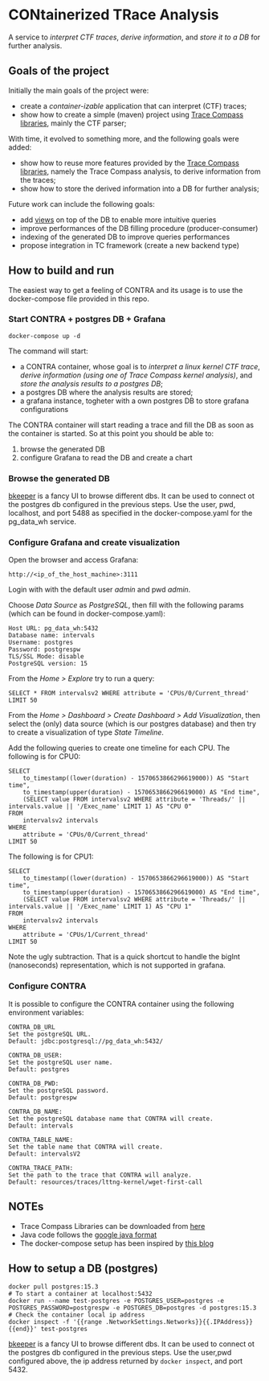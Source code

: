 # CONtainerized TRace Analysis

A service to *interpret CTF traces*, *derive information*, and
*store it to a DB* for further analysis.

## Goals of the project

Initially the main goals of the project were:

- create a *container-izable* application that can interpret (CTF) traces;
- show how to create a simple (maven) project using [Trace Compass libraries][tc-libs],
  mainly the CTF parser;

With time, it evolved to something more, and the following goals were added:

- show how to reuse more features provided by the [Trace Compass libraries][tc-libs],
  namely the Trace Compass analysis, to derive information from the traces;
- show how to store the derived information into a DB for further analysis;

Future work can include the following goals:

- add [views][sql-views] on top of the DB to enable more intuitive queries
- improve performances of the DB filling procedure (producer-consumer)
- indexing of the generated DB to improve queries performances
- propose integration in TC framework (create a new backend type)

## How to build and run

The easiest way to get a feeling of CONTRA and its usage is to use the
docker-compose file provided in this repo.

### Start CONTRA + postgres DB + Grafana

```
docker-compose up -d
```

The command will start:

- a CONTRA container, whose goal is to *interpret a linux kernel CTF trace*,
*derive information (using one of Trace Compass kernel analysis)*, and
*store the analysis results to a postgres DB*;
- a postgres DB where the analysis results are stored;
- a grafana instance, togheter with a own postgres DB to store grafana configurations

The CONTRA container will start reading a trace and fill the DB as soon
as the container is started. So at this point you should be able to:

1. browse the generated DB
2. configure Grafana to read the DB and create a chart

### Browse the generated DB

[bkeeper][bkeeper] is a fancy UI to browse different dbs.
It can be used to connect ot the postgres db configured in the previous
steps. Use the user, pwd, localhost, and port 5488 as specified in
the docker-compose.yaml for the pg\_data\_wh service.

### Configure Grafana and create visualization

Open the browser and access Grafana:

```
http://<ip_of_the_host_machine>:3111
```

Login with with the default user *admin* and pwd *admin*.

Choose *Data Source* as *PostgreSQL*, then fill with the following params
(which can be found in docker-compose.yaml):

```
Host URL: pg_data_wh:5432
Database name: intervals
Username: postgres
Password: postgrespw
TLS/SSL Mode: disable
PostgreSQL version: 15
```

From the *Home > Explore* try to run a query:

```
SELECT * FROM intervalsv2 WHERE attribute = 'CPUs/0/Current_thread' LIMIT 50
```

From the *Home > Dashboard > Create Dashboard > Add Visualization*,
then select the (only) data source (which is our postgres database)
and then try to create a visualization of type *State Timeline*.

Add the following queries to create one timeline for each CPU.
The following is for CPU0:

```
SELECT
    to_timestamp((lower(duration) - 1570653866296619000)) AS "Start time",
    to_timestamp(upper(duration) - 1570653866296619000) AS "End time",
    (SELECT value FROM intervalsv2 WHERE attribute = 'Threads/' || intervals.value || '/Exec_name' LIMIT 1) AS "CPU 0"
FROM 
    intervalsv2 intervals
WHERE
    attribute = 'CPUs/0/Current_thread'
LIMIT 50
```

The following is for CPU1:

```
SELECT
    to_timestamp((lower(duration) - 1570653866296619000)) AS "Start time",
    to_timestamp(upper(duration) - 1570653866296619000) AS "End time",
    (SELECT value FROM intervalsv2 WHERE attribute = 'Threads/' || intervals.value || '/Exec_name' LIMIT 1) AS "CPU 1"
FROM 
    intervalsv2 intervals
WHERE
    attribute = 'CPUs/1/Current_thread'
LIMIT 50
```

Note the ugly subtraction. That is a quick shortcut to handle the
bigInt (nanoseconds) representation, which is not supported in grafana.

### Configure CONTRA

It is possible to configure the CONTRA container using the following
environment variables:

```
CONTRA_DB_URL
Set the postgreSQL URL.
Default: jdbc:postgresql://pg_data_wh:5432/
```

```
CONTRA_DB_USER:
Set the postgreSQL user name.
Default: postgres
```

```
CONTRA_DB_PWD:
Set the postgreSQL password.
Default: postgrespw
```

```
CONTRA_DB_NAME:
Set the postgreSQL database name that CONTRA will create.
Default: intervals
```

```
CONTRA_TABLE_NAME:
Set the table name that CONTRA will create.
Default: intervalsV2
```

```
CONTRA_TRACE_PATH:
Set the path to the trace that CONTRA will analyze.
Default: resources/traces/lttng-kernel/wget-first-call
```

## NOTEs

- Trace Compass Libraries can be downloaded from [here][tc-libs]
- Java code follows the [google java format][google-java]
- The docker-compose setup has been inspired by [this blog][dcompose]

## How to setup a DB (postgres)

```
docker pull postgres:15.3
# To start a container at localhost:5432
docker run --name test-postgres -e POSTGRES_USER=postgres -e POSTGRES_PASSWORD=postgrespw -e POSTGRES_DB=postgres -d postgres:15.3
# Check the container local ip address
docker inspect -f '{{range .NetworkSettings.Networks}}{{.IPAddress}}{{end}}' test-postgres
```

[bkeeper][bkeeper] is a fancy UI to browse different dbs.
It can be used to connect ot the postgres db configured in the previous
steps. Use the user,pwd configured above, the ip address returned by
```docker inspect```, and port 5432.

[tc-libs]:https://download.eclipse.org/tracecompass/stable/repository/plugins/
[bkeeper]:https://github.com/beekeeper-studio/beekeeper-studio
[dcompose]:https://blog.devgenius.io/how-to-setup-grafana-with-postgresql-database-using-docker-compose-a-step-by-step-guide-e5a9cce90ba3
[google-java]:https://github.com/google/google-java-format
[sql-views]:https://www.postgresql.org/docs/current/sql-createview.html
